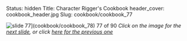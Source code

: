 Status: hidden
Title: Character Rigger's Cookbook
header_cover: cookbook_header.jpg
Slug: cookbook/cookbook_77

![slide 77](https://dl.dropboxusercontent.com/u/2977490/presentations/cookbook/img77.jpg)](cookbook/cookbook_78)
77 of 90
_Click on the image for the [next slide](cookbook/cookbook_78), or click [here for the previous one](cookbook/cookbook_76)_
